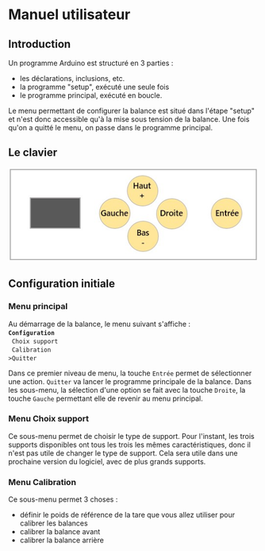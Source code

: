 # Manuel utilisateur

## Introduction
Un programme Arduino est structuré en 3 parties :
* les déclarations, inclusions, etc.
* la programme "setup", exécuté une seule fois
* le programme principal, exécuté en boucle.

Le menu permettant de configurer la balance est situé dans l'étape "setup" et n'est donc accessible qu'à la mise sous tension de la balance. Une fois qu'on a quitté le menu, on passe dans le programme principal.

## Le clavier
![clavier](/Images/CGScale-keyboard-fr.jpg)

## Configuration initiale

### Menu principal
Au démarrage de la balance, le menu suivant s'affiche : </br>
**`Configuration`** </br>
` Choix support` </br>
` Calibration` </br>
`>Quitter` </br>

Dans ce premier niveau de menu, la touche `Entrée` permet de sélectionner une action. `Quitter` va lancer le programme principale de la balance.
Dans les sous-menu, la sélection d'une option se fait avec la touche `Droite`, la touche `Gauche` permettant elle de revenir au menu principal.

### Menu Choix support
Ce sous-menu permet de choisir le type de support. Pour l'instant, les trois supports disponibles ont tous les trois les mêmes caractéristiques, donc il n'est pas utile de changer le type de support. Cela sera utile dans une prochaine version du logiciel, avec de plus grands supports.

### Menu Calibration
Ce sous-menu permet 3 choses :
* définir le poids de référence de la tare que vous allez utiliser pour calibrer les balances
* calibrer la balance avant
* calibrer la balance arrière



